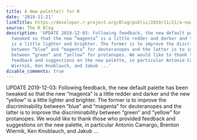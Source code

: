 ```yaml
---
title: A New palette() for R
date: '2019-11-21'
linkTitle: https://developer.r-project.org/Blog/public/2019/11/21/a-new-palette-for-r/
source: The R Blog
description: 'UPDATE 2019-12-03: Following feedback, the new default palette has been
  tweaked so that the new “magenta” is a little redder and darker and the new “yellow”
  is a little lighter and brighter. The former is to improve the discriminability
  between “blue” and “magenta” for deuteranopes and the latter is to improve the discriminability
  between “green” and “yellow” for protanopes. We would like to thank those who provided
  feedback and suggestions on the new palette, in particular Antonio Camargo, Brenton
  Wiernik, Ken Knoblauch, and Jakub ...'
disable_comments: true
---
```

UPDATE 2019-12-03: Following feedback, the new default palette has been tweaked so that the new “magenta” is a little redder and darker and the new “yellow” is a little lighter and brighter. The former is to improve the discriminability between “blue” and “magenta” for deuteranopes and the latter is to improve the discriminability between “green” and “yellow” for protanopes. We would like to thank those who provided feedback and suggestions on the new palette, in particular Antonio Camargo, Brenton Wiernik, Ken Knoblauch, and Jakub ...